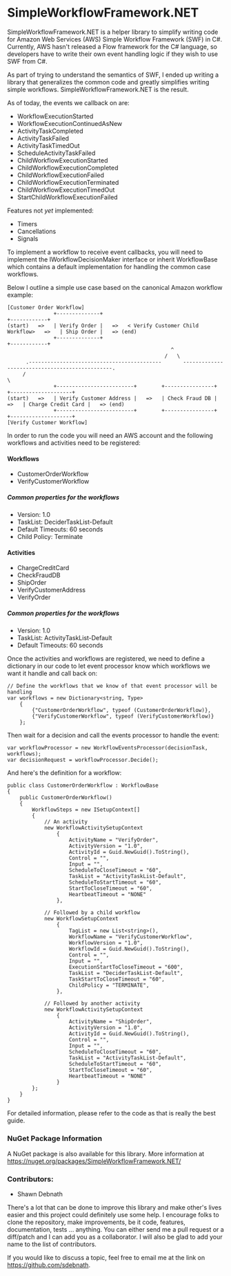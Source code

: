 SimpleWorkflowFramework.NET
===========================

SimpleWorkflowFramework.NET is a helper library to simplify writing code for Amazon Web Services (AWS) Simple Workflow
Framework (SWF) in C#. Currently, AWS hasn't released a Flow framework for the C# language, so developers have to 
write their own event handling logic if they wish to use SWF from C#. 

As part of trying to understand the semantics of SWF, I ended up writing a library that generalizes the common code
and greatly simplifies writing simple workflows. SimpleWorkflowFramework.NET is the result.

As of today, the events we callback on are:

*   WorkflowExecutionStarted
*   WorkflowExecutionContinuedAsNew
*   ActivityTaskCompleted
*   ActivityTaskFailed
*   ActivityTaskTimedOut
*   ScheduleActivityTaskFailed
*   ChildWorkflowExecutionStarted
*   ChildWorkflowExecutionCompleted
*   ChildWorkflowExecutionFailed
*   ChildWorkflowExecutionTerminated
*   ChildWorkflowExecutionTimedOut
*   StartChildWorkflowExecutionFailed

Features not _yet_ implemented:

*   Timers
*   Cancellations
*   Signals

To implement a workflow to receive event callbacks, you will need to implement the IWorkflowDecisionMaker interface
or inherit WorkflowBase which contains a default implementation for handling the common case workflows.  

Below I outline a simple use case based on the canonical Amazon workflow example:


    [Customer Order Workflow]                                                                                     
                   +--------------+                                                 +------------+          		 
    (start)   =>   | Verify Order |   =>   < Verify Customer Child Workflow>   =>   | Ship Order |   => (end)	 
                   +--------------+                                                 +------------+				 
    			                                         ^															 
    												   /   \														 
          .-------------------------------------------       -----------------------------------------------.	 
         /                                                                                                   \	 
                   +-------------------------+        +----------------+        +--------------------+          	 
    (start)   =>   | Verify Customer Address |   =>   | Check Fraud DB |   =>   | Charge Credit Card |   => (end) 
                   +-------------------------+        +----------------+        +--------------------+			 
    [Verify Customer Workflow]                                                                                    



In order to run the code you will need an AWS account and the following workflows and activities need to be registered:

#### Workflows
*   CustomerOrderWorkflow
*   VerifyCustomerWorkflow

##### Common properties for the workflows
*   Version: 1.0
*   TaskList: DeciderTaskList-Default
*   Default Timeouts: 60 seconds
*   Child Policy: Terminate

#### Activities
*   ChargeCreditCard
*   CheckFraudDB
*   ShipOrder
*   VerifyCustomerAddress
*   VerifyOrder

##### Common properties for the workflows
*   Version: 1.0
*   TaskList: ActivityTaskList-Default
*   Default Timeouts: 60 seconds

Once the activities and workflows are registered, we need to define a dictionary in our code to let event processor
know which workflows we want it handle and call back on:

    // Define the workflows that we know of that event processor will be handling
    var workflows = new Dictionary<string, Type>
        {
            {"CustomerOrderWorkflow", typeof (CustomerOrderWorkflow)},
            {"VerifyCustomerWorkflow", typeof (VerifyCustomerWorkflow)}
        };

Then wait for a decision and call the events processor to handle the event:

    var workflowProcessor = new WorkflowEventsProcessor(decisionTask, workflows);
    var decisionRequest = workflowProcessor.Decide();
	
And here's the definition for a workflow:

    public class CustomerOrderWorkflow : WorkflowBase
    {
        public CustomerOrderWorkflow()
        {
            WorkflowSteps = new ISetupContext[]
            {
                // An activity
                new WorkflowActivitySetupContext
                    {
                        ActivityName = "VerifyOrder",
                        ActivityVersion = "1.0",
                        ActivityId = Guid.NewGuid().ToString(),
                        Control = "",
                        Input = "",
                        ScheduleToCloseTimeout = "60",
                        TaskList = "ActivityTaskList-Default",
                        ScheduleToStartTimeout = "60",
                        StartToCloseTimeout = "60",
                        HeartbeatTimeout = "NONE"
                    },
    
                // Followed by a child workflow
                new WorkflowSetupContext
                    {
                        TagList = new List<string>(),
                        WorkflowName = "VerifyCustomerWorkflow",
                        WorkflowVersion = "1.0",
                        WorkflowId = Guid.NewGuid().ToString(),
                        Control = "",
                        Input = "",
                        ExecutionStartToCloseTimeout = "600",
                        TaskList = "DeciderTaskList-Default",
                        TaskStartToCloseTimeout = "60",
                        ChildPolicy = "TERMINATE",
                    },
    
                // Followed by another activity
                new WorkflowActivitySetupContext
                    {
                        ActivityName = "ShipOrder",
                        ActivityVersion = "1.0",
                        ActivityId = Guid.NewGuid().ToString(),
                        Control = "",
                        Input = "",
                        ScheduleToCloseTimeout = "60",
                        TaskList = "ActivityTaskList-Default",
                        ScheduleToStartTimeout = "60",
                        StartToCloseTimeout = "60",
                        HeartbeatTimeout = "NONE"
                    }
            };
        }
    }

For detailed information, please refer to the code as that is really the best guide. 

### NuGet Package Information
A NuGet package is also available for this library. More information at 
https://nuget.org/packages/SimpleWorkflowFramework.NET/


### Contributors:
*   Shawn Debnath

There's a lot that can be done to improve this library and make other's lives easier and this project could definitely
use some help. I encourage folks to clone the repository, make improvements, be it code, features, documentation, 
tests ... anything. You can either send me a pull request or a diff/patch and I can add you as a collaborator. I will 
also be glad to add your name to the list of contributors.

If you would like to discuss a topic, feel free to email me at the link on https://github.com/sdebnath.
 
